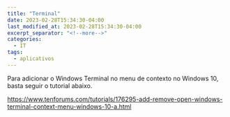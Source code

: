 ```yaml
---
title: "Terminal"
date: 2023-02-28T15:34:30-04:00
last_modified_at: 2023-02-28T15:34:30-04:00
excerpt_separator: "<!--more-->"
categories:
  - IT
tags:
  - aplicativos
---
```


Para adicionar o Windows Terminal no menu de contexto no Windows 10, basta seguir o tutorial abaixo.

https://www.tenforums.com/tutorials/176295-add-remove-open-windows-terminal-context-menu-windows-10-a.html
